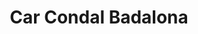 ---
title: "Car Condal Badalona"
url: /badalona/car-condal-badalona/
shop: reparación de automóviles
---